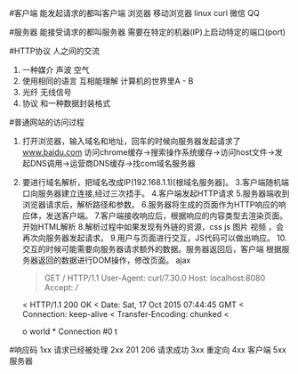 #客户端
能发起请求的都叫客户端
浏览器 移动浏览器 linux curl 微信 QQ

#服务器
能接受请求的都叫服务器
需要在特定的机器(IP)上启动特定的端口(port)

#HTTP协议
人之间的交流
1. 一种媒介 声波 空气
2. 使用相同的语言  互相能理解
计算机的世界里A - B
1. 光纤 无线信号 
2. 协议 和一种数据封装格式

#普通网站的访问过程 
1. 打开浏览器，输入域名和地址，回车的时候向服务器发起请求了
www.baidu.com
访问chrome缓存->搜索操作系统缓存->访问host文件->发起DNS调用->运营商DNS缓存->找com域名服务器
2. 要进行域名解析，把域名改成IP(192.168.1.1)[根域名服务器]。
3.客户端随机端口向服务器建立连接,经过三次捂手。
4.客户端发起HTTP请求
5.服务器端收到浏览器请求后，解析路径和参数。
6.服务器将生成的页面作为HTTP响应的响应体，发送客户端。
7.客户端接收响应后，根据响应的内容类型去渲染页面。开始HTML解析
8.解析过程中如果发现有外链的资源，css js 图片 视频 ，会再次向服务器发起请求。
9.用户与页面进行交互，JS代码可以做出响应。
10.交互的时候可能需要向服务器请求额外的数据。服务器返回后，客户端
根据服务器返回的数据进行DOM操作，修改页面。 ajax


    > GET / HTTP/1.1
    > User-Agent: curl/7.30.0
    > Host: localhost:8080
    > Accept: */*
    >
    < HTTP/1.1 200 OK
    < Date: Sat, 17 Oct 2015 07:44:45 GMT
    < Connection: keep-alive
    < Transfer-Encoding: chunked
    <
    <!DOCTYPE html> <html> <head lang="en">
    o world </body> </html>* Connection #0 t

#响应码
1xx 请求已经被处理
2xx 201 206 请求成功
3xx 重定向
4xx 客户端 
5xx 服务器